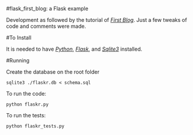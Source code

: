 #flask_first_blog: a Flask example

Development as followed by the tutorial of [*First Blog*](http://flask.pocoo.org/docs/tutorial/). Just a few tweaks of code and comments were made.

#To Install

It is needed to have [*Python*](http://www.python.org/), [*Flask*](http://flask.pocoo.org/), and [*Sqlite3*](http://www.sqlite.org/) installed.

#Running

Create the database on the root folder
```
sqlite3 ./flaskr.db < schema.sql
```

To run the code:
```
python flaskr.py
```
To run the tests:
```
python flaskr_tests.py
```

